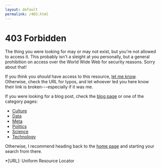 ```yaml
---
layout: default
permalink: /403.html
---
```


# 403 Forbidden

The thing you were looking for may or may not exist, but you're not allowed to 
access it.
This probably isn't a sleight at you personally, but a general prohibition on 
access over the World Wide Web for security reasons.
Sorry about that!

If you think you *should* have access to this resource, [let me know](/contact).
Otherwise, check the URL for typos,
and let whoever led you here know their link is broken---especially if it was
me.

If you were looking for a blog post, check the [blog page](/blog) or one of the
category pages:
* [Culture](/blog/culture)
* [Data](/blog/data)
* [Meta](/blog/meta)
* [Politics](/blog/politics)
* [Science](/blog/science)
* [Technology](/blog/tech)

Otherwise, I recommend heading back to the [home page](/) and starting your
search from there.

*[URL]: Uniform Resource Locator
